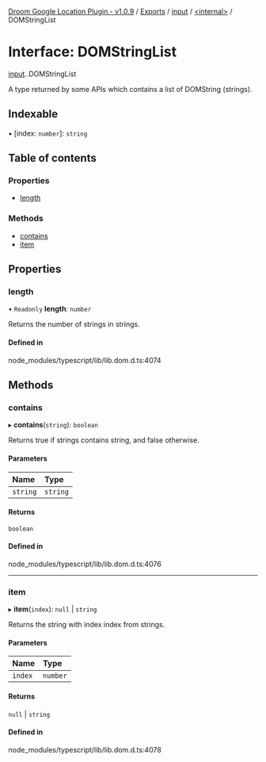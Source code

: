 [Droom Google Location Plugin - v1.0.9](../README.md) / [Exports](../modules.md) / [input](../modules/input.md) / [<internal\>](../modules/input._internal_.md) / DOMStringList

# Interface: DOMStringList

[input](../modules/input.md).[<internal>](../modules/input._internal_.md).DOMStringList

A type returned by some APIs which contains a list of DOMString (strings).

## Indexable

▪ [index: `number`]: `string`

## Table of contents

### Properties

- [length](input._internal_.DOMStringList.md#length)

### Methods

- [contains](input._internal_.DOMStringList.md#contains)
- [item](input._internal_.DOMStringList.md#item)

## Properties

### length

• `Readonly` **length**: `number`

Returns the number of strings in strings.

#### Defined in

node_modules/typescript/lib/lib.dom.d.ts:4074

## Methods

### contains

▸ **contains**(`string`): `boolean`

Returns true if strings contains string, and false otherwise.

#### Parameters

| Name | Type |
| :------ | :------ |
| `string` | `string` |

#### Returns

`boolean`

#### Defined in

node_modules/typescript/lib/lib.dom.d.ts:4076

___

### item

▸ **item**(`index`): ``null`` \| `string`

Returns the string with index index from strings.

#### Parameters

| Name | Type |
| :------ | :------ |
| `index` | `number` |

#### Returns

``null`` \| `string`

#### Defined in

node_modules/typescript/lib/lib.dom.d.ts:4078
